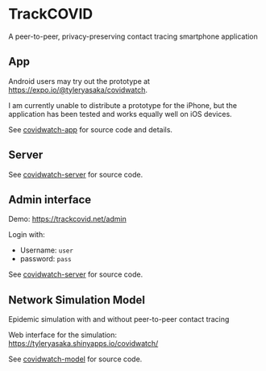 # TrackCOVID
A peer-to-peer, privacy-preserving contact tracing smartphone application

## App

Android users may try out the prototype at https://expo.io/@tyleryasaka/covidwatch.

I am currently unable to distribute a prototype for the iPhone, but the application has been tested and works equally well on iOS devices.

See [covidwatch-app](covidwatch-app) for source code and details.

## Server
See [covidwatch-server](covidwatch-server) for source code.

## Admin interface
Demo: https://trackcovid.net/admin

Login with:
- Username: `user`
- password: `pass`

See [covidwatch-server](covidwatch-server) for source code.

## Network Simulation Model
Epidemic simulation with and without peer-to-peer contact tracing

Web interface for the simulation: https://tyleryasaka.shinyapps.io/covidwatch/

See [covidwatch-model](covidwatch-model) for source code.
